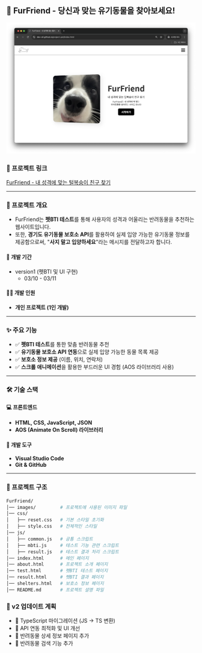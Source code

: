## 🐾 FurFriend - 당신과 맞는 유기동물을 찾아보세요!

![이미지1](./readme/img_readme_1.png)

### 🔗 프로젝트 링크

[FurFriend - 내 성격에 맞는 털복숭이 친구 찾기](https://dev-oil.github.io/project-pet/)

---

### 📖 프로젝트 개요

- FurFriend는 **펫BTI 테스트**를 통해 사용자의 성격과 어울리는 반려동물을 추천하는 웹사이트입니다.
- 또한, **경기도 유기동물 보호소 API**를 활용하여 실제 입양 가능한 유기동물 정보를 제공함으로써, "**사지 말고 입양하세요**"라는 메시지를 전달하고자 합니다.

#### 📆 개발 기간

- version1 (펫BTI 및 UI 구현)
  - 03/10 - 03/11

#### 👨‍💻 개발 인원

- **개인 프로젝트 (1인 개발)**

---

### ✨ 주요 기능

- ✅ **펫BTI 테스트**를 통한 맞춤 반려동물 추천
- ✅ **유기동물 보호소 API 연동**으로 실제 입양 가능한 동물 목록 제공
- ✅ **보호소 정보 제공** (이름, 위치, 연락처)
- ✅ **스크롤 애니메이션**을 활용한 부드러운 UI 경험 (AOS 라이브러리 사용)

---

### 🛠️ 기술 스택

#### 💻 프론트엔드

- **HTML, CSS, JavaScript, JSON**
- **AOS (Animate On Scroll) 라이브러리**

#### 🔧 개발 도구

- **Visual Studio Code**
- **Git & GitHub**

---

### 📂 프로젝트 구조

```bash
FurFriend/
│── images/         # 프로젝트에 사용된 이미지 파일
│── css/
│   ├── reset.css   # 기본 스타일 초기화
│   ├── style.css   # 전체적인 스타일
│── js/
│   ├── common.js   # 공통 스크립트
│   ├── mbti.js     # 테스트 기능 관련 스크립트
│   ├── result.js   # 테스트 결과 처리 스크립트
│── index.html      # 메인 페이지
│── about.html      # 프로젝트 소개 페이지
│── test.html       # 펫BTI 테스트 페이지
│── result.html     # 펫BTI 결과 페이지
│── shelters.html   # 보호소 정보 페이지
│── README.md       # 프로젝트 설명 파일
```

### 🚀 v2 업데이트 계획

- 📌 TypeScript 마이그레이션 (JS → TS 변환)
- 📌 API 연동 최적화 및 UI 개선
- 📌 반려동물 상세 정보 페이지 추가
- 📌 반려동물 검색 기능 추가
